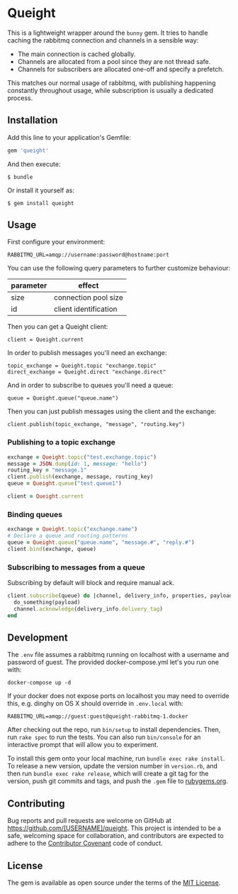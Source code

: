 # Queight

This is a lightweight wrapper around the `bunny` gem. It tries to handle caching the rabbitmq connection and channels in a sensible way:

- The main connection is cached globally.
- Channels are allocated from a pool since they are not thread safe.
- Channels for subscribers are allocated one-off and specify a prefetch.

This matches our normal usage of rabbitmq, with publishing happening constantly throughout usage, while subscription is usually a dedicated process.

## Installation

Add this line to your application's Gemfile:

```ruby
gem 'queight'
```

And then execute:

    $ bundle

Or install it yourself as:

    $ gem install queight

## Usage

First configure your environment:

    RABBITMQ_URL=amqp://username:password@hostname:port

You can use the following query parameters to further customize behaviour:

| parameter | effect                |
| --------- | --------------------- |
| size      | connection pool size  |
| id        | client identification |

Then you can get a Queight client:

    client = Queight.current

In order to publish messages you'll need an exchange:

    topic_exchange = Queight.topic "exchange.topic"
    direct_exchange = Queight.direct "exchange.direct"

And in order to subscribe to queues you'll need a queue:

    queue = Queight.queue("queue.name")

Then you can just publish messages using the client and the exchange:

    client.publish(topic_exchange, "message", "routing.key")

### Publishing to a topic exchange

```ruby
exchange = Queight.topic("test.exchange.topic")
message = JSON.dump(id: 1, message: "hello")
routing_key = "message.1"
client.publish(exchange, message, routing_key)
queue = Queight.queue("test.queue1")

client = Queight.current
```

### Binding queues

```ruby
exchange = Queight.topic("exchange.name")
# Declare a queue and routing patterns
queue = Queight.queue("queue.name", "message.#", "reply.#")
client.bind(exchange, queue)
```

### Subscribing to messages from a queue

Subscribing by default will block and require manual ack.

``` ruby
client.subscribe(queue) do |channel, delivery_info, properties, payload|
  do_something(payload)
  channel.acknowledge(delivery_info.delivery_tag)
end
```

## Development

The `.env` file assumes a rabbitmq running on localhost with a username and password of guest. The provided docker-compose.yml let's you run one with:

    docker-compose up -d

If your docker does not expose ports on localhost you may need to override this, e.g. dinghy on OS X should override in `.env.local` with:

    RABBITMQ_URL=amqp://guest:guest@queight-rabbitmq-1.docker

After checking out the repo, run `bin/setup` to install dependencies. Then, run `rake spec` to run the tests. You can also run `bin/console` for an interactive prompt that will allow you to experiment.

To install this gem onto your local machine, run `bundle exec rake install`. To release a new version, update the version number in `version.rb`, and then run `bundle exec rake release`, which will create a git tag for the version, push git commits and tags, and push the `.gem` file to [rubygems.org](https://rubygems.org).

## Contributing

Bug reports and pull requests are welcome on GitHub at https://github.com/[USERNAME]/queight. This project is intended to be a safe, welcoming space for collaboration, and contributors are expected to adhere to the [Contributor Covenant](contributor-covenant.org) code of conduct.


## License

The gem is available as open source under the terms of the [MIT License](http://opensource.org/licenses/MIT).

